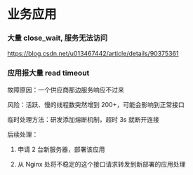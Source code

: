 # 业务应用

### 大量 close_wait, 服务无法访问

https://blog.csdn.net/u013467442/article/details/90375361

### 应用报大量 read timeout

故障原因：一个供应商那边服务响应不过来

风险：活跃、慢的线程数突然增到 200+，可能会影响到正常接口

临时处理方法：研发添加熔断机制，超时 3s 就断开连接

后续处理：

1. 申请 2 台新服务器，部署该应用

2. 从 Nginx 处将不稳定的这个接口请求转发到新部署的应用处理
